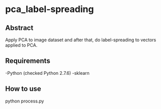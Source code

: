 # pca_label-spreading
## Abstract
Apply PCA to image dataset and after that, do label-spreading to vectors applied to PCA.

## Requirements
-Python (checked Python 2.7.6)
-sklearn

## How to use
python process.py
